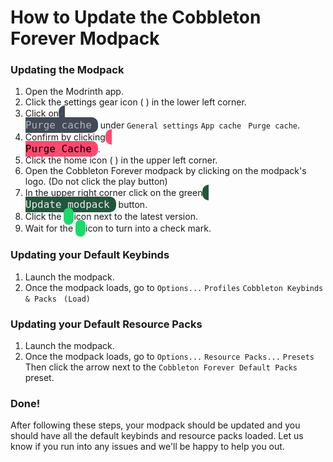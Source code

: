 # How to Update the Cobbleton Forever Modpack

### Updating the Modpack
1. Open the Modrinth app.
2. Click the settings gear icon ( <i class="fa-solid fa-gear"></i> ) in the lower left corner.
3. Click on <code style="background: #434956; color: #adb6bf; border-radius: 10px; padding: 3px 10px; font-size: 16px;"><i class="fa-solid fa-trash-can"></i> Purge cache</code> under `General settings` <i class="fa-solid fa-arrow-right"></i> `App cache` <i class="fa-solid fa-arrow-right"></i> <code><i class="fa-solid fa-trash-can"></i> Purge cache</code>.
4. Confirm by clicking <code style="background: #ff496e; color: black; border-radius: 10px; padding: 3px 10px; font-size: 16px;"><i class="fa-solid fa-trash-can"></i> Purge Cache</code>.
5. Click the home icon ( <i class="fa-solid fa-home"></i> ) in the upper left corner.
6. Open the Cobbleton Forever modpack by clicking on the modpack's logo. (Do not click the play button)
7. In the upper right corner click on the green <code style="background: #23553e; color: #e7efe2; border-radius: 10px; padding: 3px 10px; font-size: 16px;"><i class="fa-solid fa-download"></i> Update modpack</code> button.
8. Click the <code style="background: #1bd96a; color: black; border-radius: 10px; padding: 4px 8px; font-size: 16px;"><i class="fa-solid fa-right-left"></i></code> icon next to the latest version.
9. Wait for the <code style="background: #1bd96a; color: black; border-radius: 10px; padding: 4px 8px; font-size: 16px;"><i class="fa-solid fa-right-left"></i></code> icon to turn into a check mark.

### Updating your Default Keybinds
1. Launch the modpack.
2. Once the modpack loads, go to `Options...` <i class="fa-solid fa-arrow-right"></i> `Profiles` <i class="fa-solid fa-arrow-right"></i> `Cobbleton Keybinds & Packs` <i class="fa-solid fa-arrow-right"></i> <code><i class="fa-solid fa-check"></i> (Load)</code>

### Updating your Default Resource Packs
1. Launch the modpack.
2. Once the modpack loads, go to `Options...` <i class="fa-solid fa-arrow-right"></i> `Resource Packs...` <i class="fa-solid fa-arrow-right"></i> `Presets` <i class="fa-solid fa-arrow-right"></i> Then click the arrow next to the `Cobbleton Forever Default Packs` preset.

### Done!
After following these steps, your modpack should be updated and you should have all the default keybinds and resource packs loaded. Let us know if you run into any issues and we'll be happy to help you out.